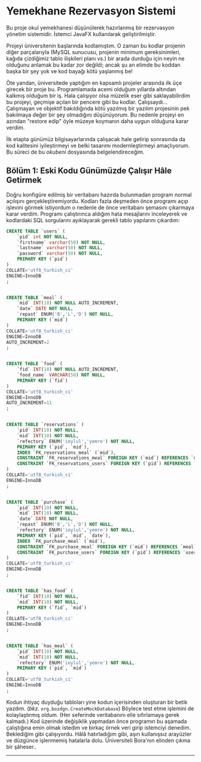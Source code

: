 # Yemekhane Rezervasyon Sistemi

Bu proje okul yemekhanesi düşünülerek hazırlanmış bir rezervasyon yönetim
sistemidir. İstemci JavaFX kullanılarak geliştirilmiştir.

Projeyi üniversitenin başlarında kodlamıştım. O zaman bu kodlar projenin diğer
parçalarıyla (MySQL sunucusu, projenin minimum gereksinimleri, kağıda çizdiğimiz
tablo ilişkileri planı vs.) bir arada durduğu için neyin ne olduğunu anlamak bu
kadar zor değildi; ancak şu an elimde bu koddan başka bir şey yok ve kod bayağı
kötü yaşlanmış be!

Öte yandan, üniversitede yaptığım en kapsamlı projeler arasında ilk üçe girecek
bir proje bu. Programlamada acemi olduğum yıllarda altından kalkmış olduğum bir iş.
Hala çalışıyor olsa müzelik eser gibi saklayabilirdim bu projeyi, geçmişe açılan bir
pencere gibi bu kodlar. Çalışsaydı... Çalışmayan ve objektif bakıldığında kötü yazılmış
bir yazılım projesinin pek bakılmaya değer bir şey olmadığını düşünüyorum. Bu
nedenle projeyi en azından "restore edip" öyle müzeye koymanın daha uygun olduğuna
karar verdim.

İlk etapta günümüz bilgisayarlarında çalışacak hale getirip<!-- remaster --> 
sonrasında da kod kalitesini iyileştirmeyi ve belki tasarımı modernleştirmeyi<!-- remake -->
amaçlıyorum. Bu süreci de bu *okubeni* dosyasında belgelendireceğim.


## Bölüm 1: Eski Kodu Günümüzde Çalışır Hâle Getirmek

Doğru konfigüre edilmiş bir veritabanı hazırda bulunmadan program normal açılışını
gerçekleştiremiyordu. Kodları fazla deşmeden önce programı açıp işlevini görmek
istiyordum o nedenle de önce veritabanı şemasını çıkarmaya karar verdim. Programı
çalıştırınca aldığım hata mesajlarını inceleyerek ve kodlardaki SQL sorgularını
ayıklayarak gerekli tablo yapılarını çıkardım:

```sql
CREATE TABLE `users` (
    `pid` int NOT NULL,
    `firstname` varchar(50) NOT NULL,
    `lastname` varchar(50) NOT NULL,
    `password` varchar(50) NOT NULL,
    PRIMARY KEY (`pid`)
)
COLLATE='utf8_turkish_ci'
ENGINE=InnoDB
;


CREATE TABLE `meal` (
    `mid` INT(10) NOT NULL AUTO_INCREMENT,
    `date` DATE NOT NULL,
    `repast` ENUM('B','L','D') NOT NULL,
    PRIMARY KEY (`mid`)
)
COLLATE='utf8_turkish_ci'
ENGINE=InnoDB
AUTO_INCREMENT=2
;


CREATE TABLE `food` (
    `fid` INT(10) NOT NULL AUTO_INCREMENT,
    `food_name` VARCHAR(50) NOT NULL,
    PRIMARY KEY (`fid`)
)
COLLATE='utf8_turkish_ci'
ENGINE=InnoDB
AUTO_INCREMENT=11
;


CREATE TABLE `reservations` (
    `pid` INT(10) NOT NULL,
    `mid` INT(10) NOT NULL,
    `refectory` ENUM('ieylul','yemre') NOT NULL,
    PRIMARY KEY (`pid`, `mid`),
    INDEX `FK_reservations_meal` (`mid`),
    CONSTRAINT `FK_reservations_meal` FOREIGN KEY (`mid`) REFERENCES `meal` (`mid`) ON UPDATE CASCADE ON DELETE RESTRICT,
    CONSTRAINT `FK_reservations_users` FOREIGN KEY (`pid`) REFERENCES `users` (`pid`) ON UPDATE CASCADE ON DELETE RESTRICT
)
COLLATE='utf8_turkish_ci'
ENGINE=InnoDB
;


CREATE TABLE `purchase` (
    `pid` INT(10) NOT NULL,
    `mid` INT(10) NOT NULL,
    `date` DATE NOT NULL,
    `repast` ENUM('B','L','D') NOT NULL,
    `refectory` ENUM('ieylul','yemre') NOT NULL,
    PRIMARY KEY (`pid`, `mid`, `date`),
    INDEX `FK_purchase_meal` (`mid`),
    CONSTRAINT `FK_purchase_meal` FOREIGN KEY (`mid`) REFERENCES `meal` (`mid`) ON UPDATE CASCADE ON DELETE RESTRICT,
    CONSTRAINT `FK_purchase_users` FOREIGN KEY (`pid`) REFERENCES `users` (`pid`) ON UPDATE CASCADE ON DELETE RESTRICT
)
COLLATE='utf8_turkish_ci'
ENGINE=InnoDB
;


CREATE TABLE `has_food` (
    `fid` INT(10) NOT NULL,
    `mid` INT(10) NOT NULL,
    PRIMARY KEY (`fid`, `mid`)
)
COLLATE='utf8_turkish_ci'
ENGINE=InnoDB
;


CREATE TABLE `has_meal` (
    `pid` INT(10) NOT NULL,
    `mid` INT(10) NOT NULL,
    `refectory` ENUM('ieylul','yemre') NOT NULL,
    PRIMARY KEY (`pid`, `mid`)
)
COLLATE='utf8_turkish_ci'
ENGINE=InnoDB
;
```

Kodun ihtiyaç duyduğu tabloları yine kodun içerisinden oluşturan bir betik<!-- ya da "script", her neyse artık.. -->
yazdım. (*bkz.* `org.bozdgn.CreateMockDatabase`) Böylece test etme işlemini de
kolaylaştırmış oldum. (Her seferinde veritabanını elle sıfırlamaya gerek kalmadı.)
Kod üzerinde değişiklik yapmadan önce programın bu aşamada çalıştığına emin olmak
istedim ve birkaç örnek veri girip istemciyi denedim. Beklediğim gibi çalışıyordu.
Hâlâ hatırladığım gibi, aşırı kullanışsız arayüzler ve düzgünce işlenmemiş hatalarla
dolu. Üniversiteli Bora'nın elinden çıkma bir şâheser..

- - -


